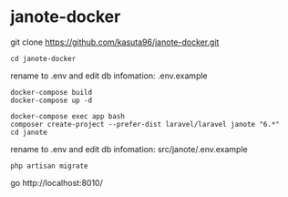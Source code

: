 # janote-docker

git clone https://github.com/kasuta96/janote-docker.git
```
cd janote-docker
```

rename to .env and edit db infomation: .env.example

```
docker-compose build
docker-compose up -d

docker-compose exec app bash
composer create-project --prefer-dist laravel/laravel janote "6.*"
cd janote
```

rename to .env and edit db infomation: src/janote/.env.example
```
php artisan migrate
```
go http://localhost:8010/
